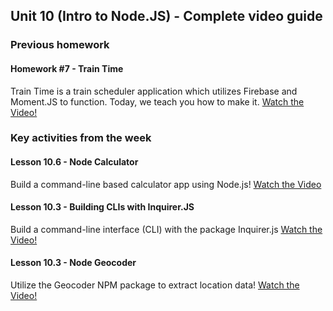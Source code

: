 ## Unit 10 (Intro to Node.JS) - Complete video guide

### Previous homework

#### Homework #7 - Train Time

Train Time is a train scheduler application which utilizes Firebase and Moment.JS to function. Today, we teach you how to make it.
[Watch the Video!](https://www.youtube.com/watch?v=Dz5iKzwHi0k&index=9)

### Key activities from the week

#### Lesson 10.6 - Node Calculator

Build a command-line based calculator app using Node.js!
[Watch the Video](https://www.youtube.com/watch?v=JH28RCouqfw)

#### Lesson 10.3 - Building CLIs with Inquirer.JS

Build a command-line interface (CLI) with the package Inquirer.js
[Watch the Video!](https://www.youtube.com/watch?v=JJqriV7Q9og)

#### Lesson 10.3 - Node Geocoder

Utilize the Geocoder NPM package to extract location data!
[Watch the Video!](https://www.youtube.com/watch?v=G9CtacWgYho)
